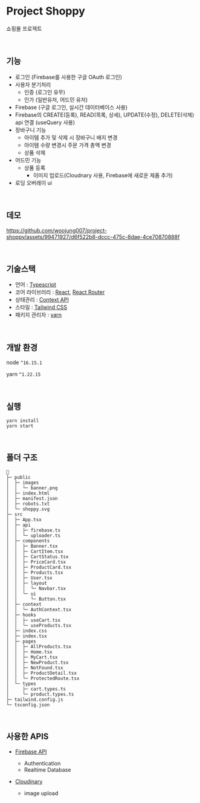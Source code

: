 # Project Shoppy

쇼핑몰 프로젝트

<br/>

## 기능
- 로그인 (Firebase를 사용한 구글 OAuth 로그인)
- 사용자 분기처리
   - 인증 (로그인 유무)
   - 인가 (일반유저, 어드민 유저)
- Firebase (구글 로그인, 실시간 데이터베이스 사용)
- Firebase의 CREATE(등록), READ(목록, 상세), UPDATE(수정), DELETE(삭제) api 연결 (useQuery 사용)
- 장바구니 기능
   - 아이템 추가 및 삭제 시 장바구니 배지 변경
   - 아이템 수량 변경시 주문 가격 총액 변경
   - 상품 삭제
- 어드민 기능
   - 상품 등록
      - 이미지 업로드(Cloudnary 사용, Firebase에 새로운 제품 추가)
- 로딩 오버레이 ui

<br/>

## 데모

https://github.com/woojung007/project-shoppy/assets/99471927/d6f522b8-dccc-475c-8dae-4ce70870888f

<br/>

## 기술스택
- 언어 : [Typescript](https://www.typescriptlang.org/)
- 코어 라이브러리 : [React](https://react.dev/), [React Router](https://reactrouter.com/en/main)
- 상태관리 : [Context API](https://react.dev/learn/passing-data-deeply-with-context)
- 스타일 : [Tailwind CSS](https://tailwindcss.com/)
- 패키지 관리자 : [yarn](https://yarnpkg.com/)

<br/>

## 개발 환경

node `^16.15.1`

yarn `^1.22.15`

<br/>


## 실행

```
yarn install
yarn start
```

<br/>

## 폴더 구조

```
📁
├─ public
│  ├─ images
│  │  └─ banner.png
│  ├─ index.html
│  ├─ manifest.json
│  ├─ robots.txt
│  └─ shoppy.svg
├─ src
│  ├─ App.tsx
│  ├─ api
│  │  ├─ firebase.ts
│  │  └─ uploader.ts
│  ├─ components
│  │  ├─ Banner.tsx
│  │  ├─ CartItem.tsx
│  │  ├─ CartStatus.tsx
│  │  ├─ PriceCard.tsx
│  │  ├─ ProductCard.tsx
│  │  ├─ Products.tsx
│  │  ├─ User.tsx
│  │  ├─ layout
│  │  │  └─ Navbar.tsx
│  │  └─ ui
│  │     └─ Button.tsx
│  ├─ context
│  │  └─ AuthContext.tsx
│  ├─ hooks
│  │  ├─ useCart.tsx
│  │  └─ useProducts.tsx
│  ├─ index.css
│  ├─ index.tsx
│  ├─ pages
│  │  ├─ AllProducts.tsx
│  │  ├─ Home.tsx
│  │  ├─ MyCart.tsx
│  │  ├─ NewProduct.tsx
│  │  ├─ NotFound.tsx
│  │  ├─ ProductDetail.tsx
│  │  └─ ProtectedRoute.tsx
│  └─ types
│     ├─ cart.types.ts
│     └─ product.types.ts
├─ tailwind.config.js
└─ tsconfig.json
```

<br/>

## 사용한 APIS

- [Firebase API](https://firebase.google.com/?hl=ko)

  - Authentication
  - Realtime Database

- [Cloudinary](https://cloudinary.com/)
  - image upload

